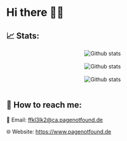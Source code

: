 # Hi there 🤘🏻

## 📈 Stats:
<div align='center'>
    <img src='https://github-readme-stats.vercel.app/api?username=bh&show_icons=true&count_private=true&hide_border=true' alt='Github stats' align='center' />
</div>
<br />

<div align='center'>
    <img src='https://github-readme-streak-stats.herokuapp.com/?user=bh' alt='Github stats' align='center' />
</div>
<br />

<div align='center'>
    <img src='https://github-readme-stats.vercel.app/api/top-langs/?username=bh' alt='Github stats' align='center' />
</div>
<br />

## 🔎 How to reach me:
<p>📧 Email: <a href='mailto:ffkl3lk2@ca.pagenotfound.de'>ffkl3lk2@ca.pagenotfound.de</a></p>
<p>🌐 Website: <a href='https://www.pagenotfound.de'>https://www.pagenotfound.de</a></p>
